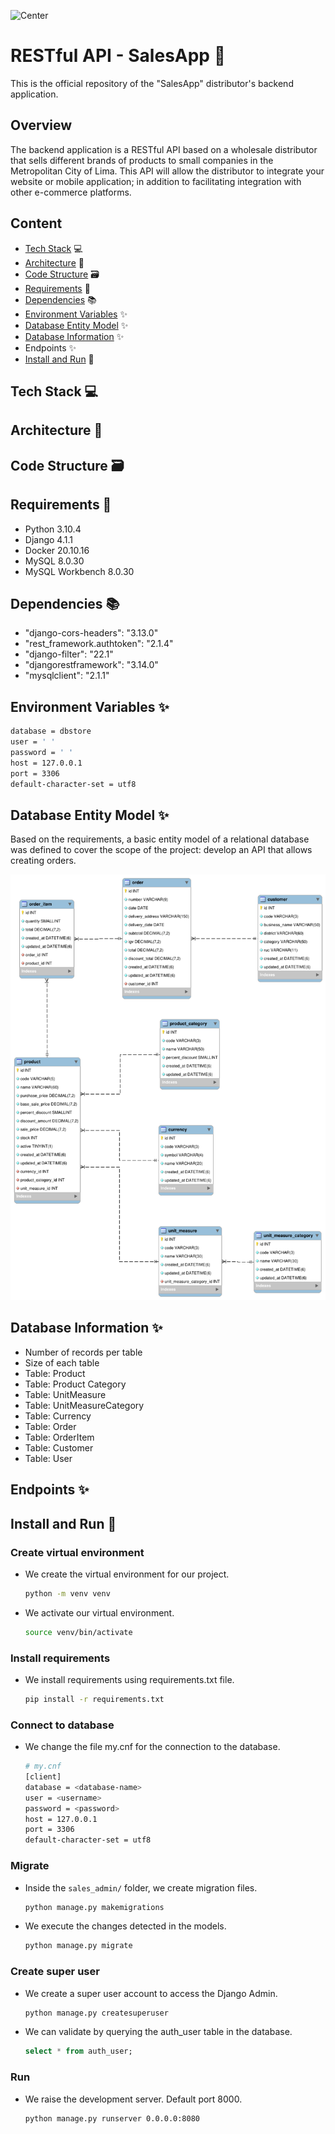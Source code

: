 ![Center](https://capacitacion.uc.cl/images/noticias/gestion-de-bodegas.jpg)

# RESTful API - SalesApp 👷

This is the official repository of the "SalesApp" distributor's backend application.

## Overview

The backend application is a RESTful API based on a wholesale distributor that sells different brands of products to small companies in the Metropolitan City of Lima. This API will allow the distributor to integrate your website or mobile application; in addition to facilitating integration with other e-commerce platforms.

## Content

- [Tech Stack](#techstack) :computer:
- [Architecture](#architecture) :bank:
- [Code Structure](#code_structure) :card_file_box:
- [Requirements](#requirements) 📝
- [Dependencies](#dependencies) :books:
- [Environment Variables](#env) :sparkles:
- [Database Entity Model](#dbmodel) :sparkles:
- [Database Information](#dbinfo) :sparkles:
- Endpoints :sparkles:
- [Install and Run](#install_run) 🚀

<a name="techstack"></a>

## Tech Stack :computer:

<a name="architecture"></a>

## Architecture :bank:

<a name="code_structure"></a>

## Code Structure :card_file_box:

<a name="requirements"></a>

## Requirements 📝

- Python 3.10.4
- Django 4.1.1
- Docker 20.10.16
- MySQL 8.0.30
- MySQL Workbench 8.0.30

<a name="dependencies"></a>

## Dependencies :books:

- "django-cors-headers": "3.13.0"
- "rest_framework.authtoken": "2.1.4"
- "django-filter": "22.1"
- "djangorestframework": "3.14.0"
- "mysqlclient": "2.1.1"

<a name="env"></a>

## Environment Variables :sparkles:

```bash
database = dbstore
user = ' '
password = ' '
host = 127.0.0.1
port = 3306
default-character-set = utf8
```

<a name="dbmodel"></a>

## Database Entity Model :sparkles:

Based on the requirements, a basic entity model of a relational database was defined to cover the scope of the project: develop an API that allows creating orders.

![image Model Database](https://github.com/sharon1160/sales-app/blob/main/imgs/db_diagram.png)

<a name="dbinfo"></a>

## Database Information :sparkles:

- Number of records per table
- Size of each table
- Table: Product
- Table: Product Category
- Table: UnitMeasure
- Table: UnitMeasureCategory
- Table: Currency
- Table: Order
- Table: OrderItem
- Table: Customer
- Table: User

## Endpoints :sparkles:

<a name="install_run"></a>

## Install and Run 🚀

### Create virtual environment

- We create the virtual environment for our project.

  ```bash
  python -m venv venv
  ```

- We activate our virtual environment.

  ```bash
  source venv/bin/activate
  ```

### Install requirements

- We install requirements using requirements.txt file.

  ```bash
  pip install -r requirements.txt
  ```

### Connect to database

- We change the file my.cnf for the connection to the database.

  ```bash
  # my.cnf
  [client]
  database = <database-name>
  user = <username>
  password = <password>
  host = 127.0.0.1
  port = 3306
  default-character-set = utf8
  ```

### Migrate

- Inside the `sales_admin/` folder, we create migration files.

  ```bash
  python manage.py makemigrations
  ```

- We execute the changes detected in the models.

  ```bash
  python manage.py migrate
  ```

### Create super user

- We create a super user account to access the Django Admin.

  ```bash
  python manage.py createsuperuser
  ```

- We can validate by querying the auth_user table in the database.

  ```sql
  select * from auth_user;
  ```

### Run

- We raise the development server. Default port 8000.

  ```bash
  python manage.py runserver 0.0.0.0:8080
  ```
